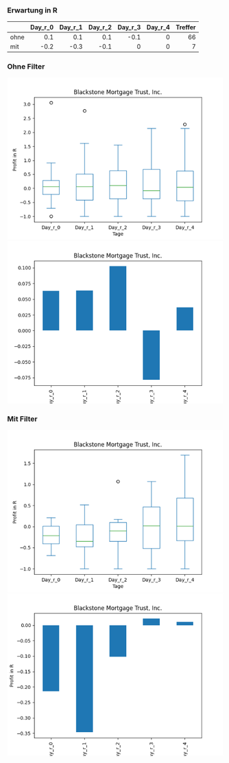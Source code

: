 ### Erwartung in R
|      |   Day_r_0 |   Day_r_1 |   Day_r_2 |   Day_r_3 |   Day_r_4 |   Treffer |
|:-----|----------:|----------:|----------:|----------:|----------:|----------:|
| ohne |       0.1 |       0.1 |       0.1 |      -0.1 |         0 |        66 |
| mit  |      -0.2 |      -0.3 |      -0.1 |       0   |         0 |         7 |

### Ohne Filter
![image info](./data/BXMT_box_all.png)
![image info](./data/BXMT_median_all.png)

### Mit Filter
![image info](./data/BXMT_box_filtered.png)
![image info](./data/BXMT_median_filtered.png)